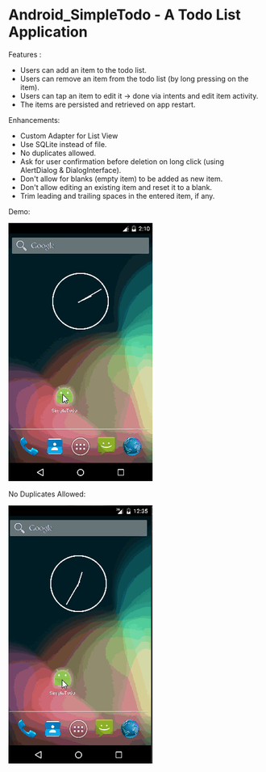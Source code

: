 # Android_SimpleTodo - A Todo List Application

Features :
* Users can add an item to the todo list.
* Users can remove an item from the todo list (by long pressing on the item).
* Users can tap an item to edit it -> done via intents and edit item activity.
* The items are persisted and retrieved on app restart.

Enhancements:
* Custom Adapter for List View
* Use SQLite instead of file.
* No duplicates allowed.
* Ask for user confirmation before deletion on long click (using AlertDialog & DialogInterface).
* Don't allow for blanks (empty item) to be added as new item.
* Don't allow editing an existing item and reset it to a blank.
* Trim leading and trailing spaces in the entered item, if any.

Demo:

![demo](screenshots/Initial.gif)

No Duplicates Allowed:

![demo](screenshots/No_Duplicates.gif)
